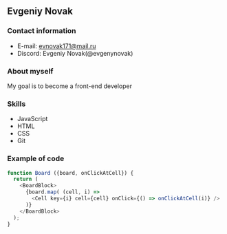 ## Evgeniy Novak
### Contact information
* E-mail:  evnovak171@mail.ru
* Discord: Evgeniy Novak(@evgenynovak)
### About myself
My goal is to become a front-end developer
### Skills
* JavaScript
* HTML
* CSS
* Git
### Example of code
```javascript
function Board ({board, onClickAtCell}) {
  return (
    <BoardBlock>
      {board.map( (cell, i) =>
        <Cell key={i} cell={cell} onClick={() => onClickAtCell(i)} />
      )}
    </BoardBlock>
  );
}
```

